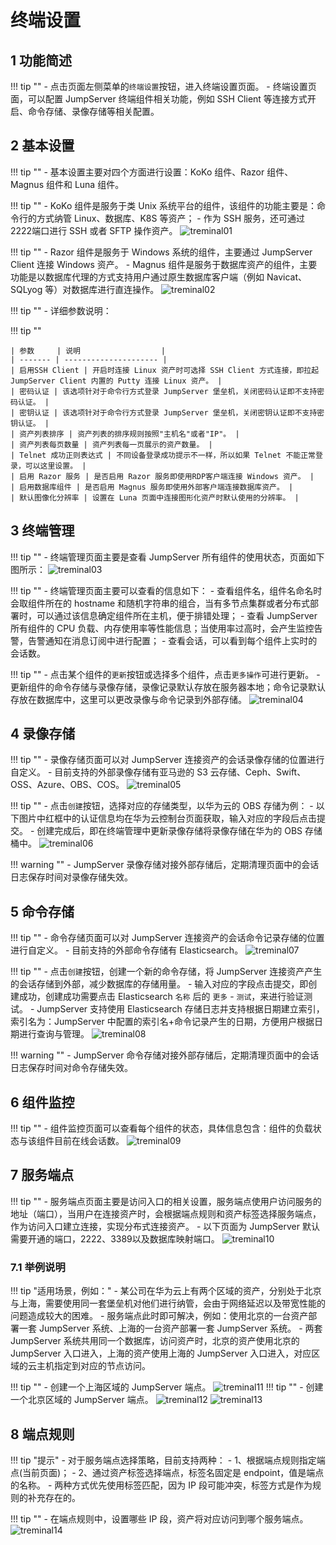 # 终端设置
## 1 功能简述
!!! tip ""
    - 点击页面左侧菜单的`终端设置`按钮，进入终端设置页面。
    - 终端设置页面，可以配置 JumpServer 终端组件相关功能，例如 SSH Client 等连接方式开启、命令存储、录像存储等相关配置。

## 2 基本设置
!!! tip ""
    - 基本设置主要对四个方面进行设置：KoKo 组件、Razor 组件、Magnus 组件和 Luna 组件。

!!! tip ""
    - KoKo 组件是服务于类 Unix 系统平台的组件，该组件的功能主要是：命令行的方式纳管 Linux、数据库、K8S 等资产；
    - 作为 SSH 服务，还可通过2222端口进行 SSH 或者 SFTP 操作资产。
![treminal01](../../img/terminal01.png)

!!! tip ""
    - Razor 组件是服务于 Windows 系统的组件，主要通过 JumpServer Client 连接 Windows 资产。
    - Magnus 组件是服务于数据库资产的组件，主要功能是以数据库代理的方式支持用户通过原生数据库客户端（例如 Navicat、SQLyog 等）对数据库进行直连操作。
![treminal02](../../img/terminal02.png)

!!! tip ""
    - 详细参数说明：

!!! tip ""

    | 参数     | 说明                  |
    | ------- | --------------------- |
    | 启用SSH Client | 开启时连接 Linux 资产时可选择 SSH Client 方式连接，即拉起 JumpServer Client 内置的 Putty 连接 Linux 资产。 |
    | 密码认证 | 该选项针对于命令行方式登录 JumpServer 堡垒机，关闭密码认证即不支持密码认证。 |
    | 密钥认证 | 该选项针对于命令行方式登录 JumpServer 堡垒机，关闭密钥认证即不支持密钥认证。 |
    | 资产列表排序 | 资产列表的排序规则按照"主机名"或者"IP"。 |
    | 资产列表每页数量 | 资产列表每一页展示的资产数量。 |
    | Telnet 成功正则表达式 | 不同设备登录成功提示不一样，所以如果 Telnet 不能正常登录，可以这里设置。 |
    | 启用 Razor 服务 | 是否启用 Razor 服务即使用RDP客户端连接 Windows 资产。 |
    | 启用数据库组件 | 是否启用 Magnus 服务即使用外部客户端连接数据库资产。 |
    | 默认图像化分辨率 | 设置在 Luna 页面中连接图形化资产时默认使用的分辨率。 |

## 3 终端管理
!!! tip ""
    - 终端管理页面主要是查看 JumpServer 所有组件的使用状态，页面如下图所示：
![treminal03](../../img/terminal03.png)

!!! tip ""
    - 终端管理页面主要可以查看的信息如下：
    - 查看组件名，组件名命名时会取组件所在的 hostname 和随机字符串的组合，当有多节点集群或者分布式部署时，可以通过该信息确定组件所在主机，便于排错处理；
    - 查看 JumpServer 所有组件的 CPU 负载、内存使用率等性能信息；当使用率过高时，会产生监控告警，告警通知在消息订阅中进行配置；
    - 查看会话，可以看到每个组件上实时的会话数。

!!! tip ""
    - 点击某个组件的`更新`按钮或选择多个组件，点击`更多操作`可进行更新。
    - 更新组件的命令存储与录像存储，录像记录默认存放在服务器本地；命令记录默认存放在数据库中，这里可以更改录像与命令记录到外部存储。
![treminal04](../../img/terminal04.png)

## 4 录像存储
!!! tip ""
    - 录像存储页面可以对 JumpServer 连接资产的会话录像存储的位置进行自定义。
    - 目前支持的外部录像存储有亚马逊的 S3 云存储、Ceph、Swift、OSS、Azure、OBS、COS。
![treminal05](../../img/terminal05.png)

!!! tip ""
    - 点击`创建`按钮，选择对应的存储类型，以华为云的 OBS 存储为例：
    - 以下图片中红框中的认证信息均在华为云控制台页面获取，输入对应的字段后点击提交。
    - 创建完成后，即在终端管理中更新录像存储将录像存储在华为的 OBS 存储桶中。
![treminal06](../../img/terminal06.png)

!!! warning ""
    - JumpServer 录像存储对接外部存储后，定期清理页面中的会话日志保存时间对录像存储失效。

## 5 命令存储
!!! tip ""
    - 命令存储页面可以对 JumpServer 连接资产的会话命令记录存储的位置进行自定义。
    - 目前支持的外部命令存储有 Elasticsearch。
![treminal07](../../img/terminal07.png)

!!! tip ""
    - 点击`创建`按钮，创建一个新的命令存储，将 JumpServer 连接资产产生的会话存储到外部，减少数据库的存储用量。
    - 输入对应的字段点击提交，即创建成功，创建成功需要点击 Elasticsearch `名称` 后的 `更多` - `测试`，来进行验证测试。
    - JumpServer 支持使用 Elasticsearch 存储日志并支持根据日期建立索引，索引名为：JumpServer 中配置的索引名+命令记录产生的日期，方便用户根据日期进行查询与管理。
![treminal08](../../img/terminal08.png)

!!! warning ""
    - JumpServer 命令存储对接外部存储后，定期清理页面中的会话日志保存时间对命令存储失效。

## 6 组件监控
!!! tip ""
    - 组件监控页面可以查看每个组件的状态，具体信息包含：组件的负载状态与该组件目前在线会话数。
![treminal09](../../img/terminal09.png)

## 7 服务端点
!!! tip ""
    - 服务端点页面主要是访问入口的相关设置，服务端点使用户访问服务的地址（端口），当用户在连接资产时，会根据端点规则和资产标签选择服务端点，作为访问入口建立连接，实现分布式连接资产。
    - 以下页面为 JumpServer 默认需要开通的端口，2222、3389以及数据库映射端口。
![treminal10](../../img/terminal10.png)

### 7.1 举例说明
!!! tip "适用场景，例如："
    - 某公司在华为云上有两个区域的资产，分别处于北京与上海，需要使用同一套堡垒机对他们进行纳管，会由于网络延迟以及带宽性能的问题造成较大的困难。
    - 服务端点此时即可解决，例如：使用北京的一台资产部署一套 JumpServer 系统、上海的一台资产部署一套 JumpServer 系统。
    - 两套 JumpServer 系统共用同一个数据库，访问资产时，北京的资产使用北京的 JumpServer 入口进入，上海的资产使用上海的 JumpServer 入口进入，对应区域的云主机指定到对应的节点访问。

!!! tip ""
    - 创建一个上海区域的 JumpServer 端点。
![treminal11](../../img/terminal11.png)
!!! tip ""
    - 创建一个北京区域的 JumpServer 端点。
![treminal12](../../img/terminal12.png)
![treminal13](../../img/terminal13.png)

## 8 端点规则
!!! tip "提示"
    - 对于服务端点选择策略，目前支持两种：
    - 1、根据端点规则指定端点(当前页面)；
    - 2、通过资产标签选择端点，标签名固定是 endpoint，值是端点的名称。
    - 两种方式优先使用标签匹配，因为 IP 段可能冲突，标签方式是作为规则的补充存在的。

!!! tip ""
    - 在端点规则中，设置哪些 IP 段，资产将对应访问到哪个服务端点。
![treminal14](../../img/terminal14.png)


